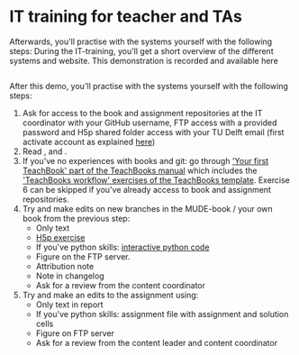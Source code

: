 # IT training for teacher and TAs

Afterwards, you'll practise with the systems yourself with the following steps:
During the IT-training, you'll get a short overview of the different systems and website. This demonstration is recorded and available here

```{video} https://www.youtube.com/watch?v=j34D4i5JEvc
```

After this demo, you'll practise with the systems yourself with the following steps:

1. Ask for access to the book and assignment repositories at the IT coordinator with your GitHub username, FTP access with a provided password and H5p shared folder access with your TU Delft email (first activate account as explained [here](https://www.tudelft.nl/teaching-support/educational-tools/h5p#first-time-use))
1. Read [](./book.md), [](./assignment_repo.md) and [](./FTP.md). 
1. If you've no experiences with books and git: go through ['Your first TeachBook' part of the TeachBooks manual](https://teachbooks.io/manual/) which includes the ['TeachBooks workflow' exercises of the TeachBooks template](https://teachbooks.io/template/exercises.html). Exercise 6 can be skipped if you've already access to book and assignment repositories.
1. Try and make edits on new branches in the MUDE-book / your own book from the previous step:
   - Only text
   - [H5p exercise](https://teachbooks.io/manual/features/h5p.html)
   - If you've python skills: [interactive python code](https://teachbooks.io/manual/features/live_code.html)
   - Figure on the FTP server.
   - Attribution note
   - Note in changelog
   - Ask for a review from the content coordinator
1. Try and make an edits to the assignment using:
   - Only text in report
   - If you've python skills: assignment file with assignment and solution cells
   - Figure on FTP server
   - Ask for a review from the content leader and content coordinator
